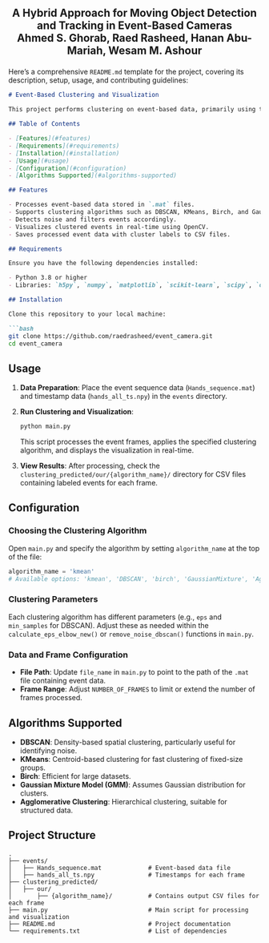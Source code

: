 ## <p align="center"> A Hybrid Approach for Moving Object Detection and Tracking in Event-Based Cameras <br> Ahmed S. Ghorab, Raed Rasheed, Hanan Abu-Mariah, Wesam M. Ashour</p>

Here’s a comprehensive `README.md` template for the project, covering its description, setup, usage, and contributing guidelines:

```markdown
# Event-Based Clustering and Visualization

This project performs clustering on event-based data, primarily using the `DBSCAN` and `KMeans` algorithms, with additional support for other clustering techniques. The processed data represents event sequences that are visualized with convex hulls around clusters and saved as CSV files. This can be useful for applications in computer vision, motion tracking, and other event-driven data processing.

## Table of Contents

- [Features](#features)
- [Requirements](#requirements)
- [Installation](#installation)
- [Usage](#usage)
- [Configuration](#configuration)
- [Algorithms Supported](#algorithms-supported)

## Features

- Processes event-based data stored in `.mat` files.
- Supports clustering algorithms such as DBSCAN, KMeans, Birch, and Gaussian Mixture Models.
- Detects noise and filters events accordingly.
- Visualizes clustered events in real-time using OpenCV.
- Saves processed event data with cluster labels to CSV files.

## Requirements

Ensure you have the following dependencies installed:

- Python 3.8 or higher
- Libraries: `h5py`, `numpy`, `matplotlib`, `scikit-learn`, `scipy`, `opencv-python`, `kneed`

## Installation

Clone this repository to your local machine:

```bash
git clone https://github.com/raedrasheed/event_camera.git
cd event_camera
```

## Usage

1. **Data Preparation**: Place the event sequence data (`Hands_sequence.mat`) and timestamp data (`hands_all_ts.npy`) in the `events` directory.

2. **Run Clustering and Visualization**:

   ```bash
   python main.py
   ```

   This script processes the event frames, applies the specified clustering algorithm, and displays the visualization in real-time.

3. **View Results**: After processing, check the `clustering_predicted/our/{algorithm_name}/` directory for CSV files containing labeled events for each frame.

## Configuration

### Choosing the Clustering Algorithm

Open `main.py` and specify the algorithm by setting `algorithm_name` at the top of the file:

```python
algorithm_name = 'kmean'
# Available options: 'kmean', 'DBSCAN', 'birch', 'GaussianMixture', 'AgglomerativeClustering', etc.
```

### Clustering Parameters

Each clustering algorithm has different parameters (e.g., `eps` and `min_samples` for DBSCAN). Adjust these as needed within the `calculate_eps_elbow_new()` or `remove_noise_dbscan()` functions in `main.py`.

### Data and Frame Configuration

- **File Path**: Update `file_name` in `main.py` to point to the path of the `.mat` file containing event data.
- **Frame Range**: Adjust `NUMBER_OF_FRAMES` to limit or extend the number of frames processed.

## Algorithms Supported

- **DBSCAN**: Density-based spatial clustering, particularly useful for identifying noise.
- **KMeans**: Centroid-based clustering for fast clustering of fixed-size groups.
- **Birch**: Efficient for large datasets.
- **Gaussian Mixture Model (GMM)**: Assumes Gaussian distribution for clusters.
- **Agglomerative Clustering**: Hierarchical clustering, suitable for structured data.

## Project Structure

```plaintext
.
├── events/
│   ├── Hands_sequence.mat             # Event-based data file
│   ├── hands_all_ts.npy               # Timestamps for each frame
├── clustering_predicted/
│   ├── our/
│       ├── {algorithm_name}/          # Contains output CSV files for each frame
├── main.py                            # Main script for processing and visualization
├── README.md                          # Project documentation
└── requirements.txt                   # List of dependencies
```
